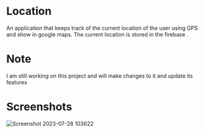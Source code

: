 # Location
An application that keeps track of the current location of the user using GPS and show in google maps. The current location is stored in the firebase .
# Note
I am still working on this project and will make changes to it and update its features


# Screenshots
![Screenshot 2023-07-28 103622](https://github.com/Yadav122/Location/assets/91718064/f135e10b-cc20-4c96-a0f3-dbb7b3b65915)
